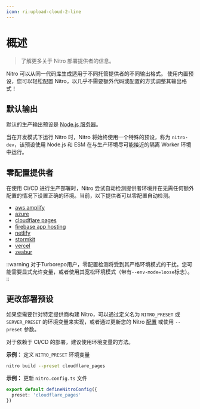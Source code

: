 ```yaml
---
icon: ri:upload-cloud-2-line
---
```


# 概述

> 了解更多关于 Nitro 部署提供者的信息。

Nitro 可以从同一代码库生成适用于不同托管提供者的不同输出格式。
使用内置预设，您可以轻松配置 Nitro，以几乎不需要额外代码或配置的方式调整其输出格式！

## 默认输出

默认的生产输出预设是 [Node.js 服务器](/deploy/node)。

当在开发模式下运行 Nitro 时，Nitro 将始终使用一个特殊的预设，称为 `nitro-dev`，该预设使用 Node.js 和 ESM 在与生产环境尽可能接近的隔离 Worker 环境中运行。

## 零配置提供者

在使用 CI/CD 进行生产部署时，Nitro 尝试自动检测提供者环境并在无需任何额外配置的情况下设置正确的环境。当前，以下提供者可以零配置自动检测。

- [aws amplify](/deploy/providers/aws-amplify)
- [azure](/deploy/providers/azure)
- [cloudflare pages](/deploy/providers/cloudflare#cloudflare-pages)
- [firebase app hosting](/deploy/providers/firebase#firebase-app-hosting)
- [netlify](/deploy/providers/netlify)
- [stormkit](/deploy/providers/stormkit)
- [vercel](/deploy/providers/vercel)
- [zeabur](/deploy/providers/zeabur)

::warning
对于Turborepo用户，零配置检测将受到其严格环境模式的干扰。您可能需要显式允许变量，或者使用其宽松环境模式（带有`--env-mode=loose`标志）。
::

## 更改部署预设

如果您需要针对特定提供商构建 Nitro，可以通过定义名为 `NITRO_PRESET` 或 `SERVER_PRESET` 的环境变量来实现，或者通过更新您的 Nitro [配置](/guide/configuration) 或使用 `--preset` 参数。

对于依赖于 CI/CD 的部署，建议使用环境变量的方法。

**示例：** 定义 `NITRO_PRESET` 环境变量
```bash
nitro build --preset cloudflare_pages
```

**示例：** 更新 `nitro.config.ts` 文件

```ts
export default defineNitroConfig({
  preset: 'cloudflare_pages'
})
```
